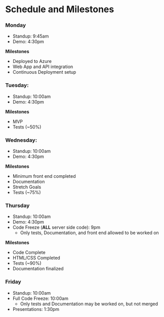 # Schedule and Milestones

### Monday
- Standup: 9:45am
- Demo: 4:30pm 

**Milestones**
- Deployed to Azure
- Web App and API integration
- Continuous Deployment setup

### Tuesday:
- Standup: 10:00am
- Demo: 4:30pm 

**Milestones**
- MVP
- Tests (~50%)

### Wednesday:
- Standup: 10:00am
- Demo: 4:30pm 

**Milestones**
- Minimum front end completed
- Documentation
- Stretch Goals
- Tests (~75%)

### Thursday
- Standup: 10:00am
- Demo: 4:30pm
- Code Freeze (**ALL** server side code): 9pm
	 - Only tests, Documentation, and front end allowed to be worked on

**Milestones**
- Code Complete
- HTML/CSS Completed
- Tests (~90%)
- Documentation finalized


### Friday
- Standup: 10:00am
- Full Code Freeze: 10:00am 
	- Only tests and Documentation may be worked on, but not merged
- Presentations: 1:30pm

